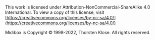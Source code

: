 This work is licensed under Attribution-NonCommercial-ShareAlike 4.0 International. 
To view a copy of this license, visit [https://creativecommons.org/licenses/by-nc-sa/4.0/](https://creativecommons.org/licenses/by-nc-sa/4.0/)

Midibox is Copyright © 1998-2022, Thorsten Klose. All rights reserved.

